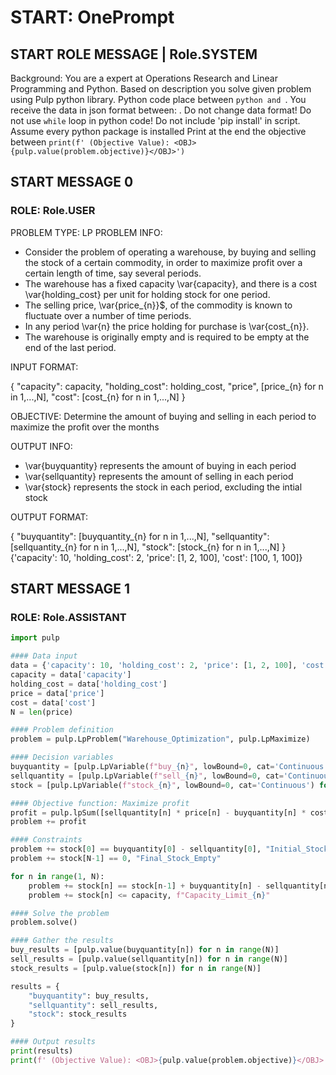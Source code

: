 # START: OnePrompt 
## START ROLE MESSAGE | Role.SYSTEM 
Background: You are a expert at Operations Research and Linear Programming and Python. Based on description you solve given problem using Pulp python library. Python code place between ```python and ```. You receive the data in json format between: <DATA></DATA>. Do not change data format! Do not use `while` loop in python code! Do not include 'pip install' in script. Assume every python package is installed Print at the end the objective between <OBJ></OBJ> `print(f' (Objective Value): <OBJ>{pulp.value(problem.objective)}</OBJ>')`  
## START MESSAGE 0 
### ROLE: Role.USER
<DESCRIPTION>
PROBLEM TYPE: LP
PROBLEM INFO:

- Consider the problem of operating a warehouse, by buying and selling the stock of a certain commodity, in order to maximize profit over a certain length of time, say several periods.
- The warehouse has a fixed capacity \var{capacity}, and there is a cost \var{holding_cost} per unit for holding stock for one period.
- The selling price, \var{price_{n}}$, of the commodity is known to fluctuate over a number of time periods. 
- In any period \var{n} the price holding for purchase is \var{cost_{n}}.
- The warehouse is originally empty and is required to be empty at the end of the last period.

INPUT FORMAT:

{
	"capacity": capacity,
	"holding_cost": holding_cost,
	"price", [price_{n} for n in 1,...,N],
	"cost": [cost_{n} for n in 1,...,N]
}


OBJECTIVE: Determine the amount of buying and selling in each period to maximize the profit over the months

OUTPUT INFO:

- \var{buyquantity} represents the amount of buying in each period
- \var{sellquantity} represents the amount of selling in each period
- \var{stock} represents the stock in each period, excluding the intial stock

OUTPUT FORMAT:

{
	"buyquantity": [buyquantity_{n} for n in 1,...,N],
	"sellquantity": [sellquantity_{n} for n in 1,...,N],
	"stock": [stock_{n} for n in 1,...,N]
}
</DESCRIPTION>
<DATA>
{'capacity': 10, 'holding_cost': 2, 'price': [1, 2, 100], 'cost': [100, 1, 100]}</DATA>


## START MESSAGE 1 
### ROLE: Role.ASSISTANT
```python
import pulp

#### Data input
data = {'capacity': 10, 'holding_cost': 2, 'price': [1, 2, 100], 'cost': [100, 1, 100]}
capacity = data['capacity']
holding_cost = data['holding_cost']
price = data['price']
cost = data['cost']
N = len(price)

#### Problem definition
problem = pulp.LpProblem("Warehouse_Optimization", pulp.LpMaximize)

#### Decision variables
buyquantity = [pulp.LpVariable(f"buy_{n}", lowBound=0, cat='Continuous') for n in range(N)]
sellquantity = [pulp.LpVariable(f"sell_{n}", lowBound=0, cat='Continuous') for n in range(N)]
stock = [pulp.LpVariable(f"stock_{n}", lowBound=0, cat='Continuous') for n in range(N)]

#### Objective function: Maximize profit
profit = pulp.lpSum([sellquantity[n] * price[n] - buyquantity[n] * cost[n] - stock[n] * holding_cost for n in range(N)])
problem += profit

#### Constraints
problem += stock[0] == buyquantity[0] - sellquantity[0], "Initial_Stock"
problem += stock[N-1] == 0, "Final_Stock_Empty"

for n in range(1, N):
    problem += stock[n] == stock[n-1] + buyquantity[n] - sellquantity[n], f"Stock_Balance_{n}"
    problem += stock[n] <= capacity, f"Capacity_Limit_{n}"

#### Solve the problem
problem.solve()

#### Gather the results
buy_results = [pulp.value(buyquantity[n]) for n in range(N)]
sell_results = [pulp.value(sellquantity[n]) for n in range(N)]
stock_results = [pulp.value(stock[n]) for n in range(N)]

results = {
    "buyquantity": buy_results,
    "sellquantity": sell_results,
    "stock": stock_results
}

#### Output results
print(results)
print(f' (Objective Value): <OBJ>{pulp.value(problem.objective)}</OBJ>')
```


